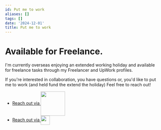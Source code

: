 ```yaml
---
id: Put me to work
aliases: []
tags: []
date: '2024-12-01'
title: Put me to work
---
```


# Available for Freelance.

I'm currently overseas enjoying an extended working holiday and available for freelance tasks through my
Freelancer and UpWork profiles. 

If you're interested in collaboration, you have questions or, you'd like to put me to work 
(and held fund the extend the holiday) Feel free to reach out! 

- <a href="https://www.upwork.com/freelancers/~01502bd7381129d633">Reach out via <img src="/icons/upwork-color-full.svg" align="center" height="80"></a>
- <a href="https://www.freelancer.com.au/u/donalg?frm=donalg&sb=t ">Reach out via <img src="/icons/freelancer-logo-full.svg" align="center" height="30"></a>
